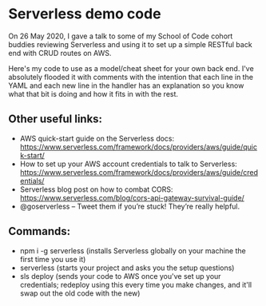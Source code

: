 # Serverless demo code

On 26 May 2020, I gave a talk to some of my School of Code cohort buddies reviewing Serverless and using it to set up a simple RESTful back end with CRUD routes on AWS.

Here's my code to use as a model/cheat sheet for your own back end. I've absolutely flooded it with comments with the intention that each line in the YAML and each new line in the handler has an explanation so you know what that bit is doing and how it fits in with the rest.

## Other useful links:

- AWS quick-start guide on the Serverless docs: https://www.serverless.com/framework/docs/providers/aws/guide/quick-start/
- How to set up your AWS account credentials to talk to Serverless: https://www.serverless.com/framework/docs/providers/aws/guide/credentials/
- Serverless blog post on how to combat CORS:
https://www.serverless.com/blog/cors-api-gateway-survival-guide/
- @goserverless – Tweet them if you’re stuck! They’re really helpful.

## Commands:

- npm i -g serverless (installs Serverless globally on your machine the first time you use it)
- serverless (starts your project and asks you the setup questions)
- sls deploy (sends your code to AWS once you've set up your credentials; redeploy using this every time you make changes, and it'll swap out the old code with the new)
